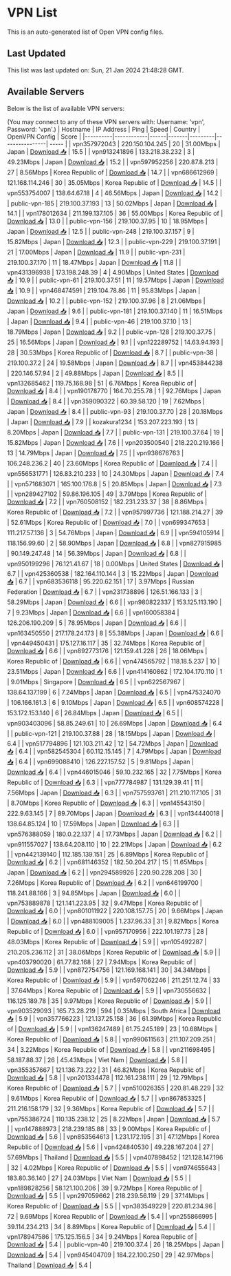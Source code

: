 # VPN List

This is an auto-generated list of Open VPN config files.

## Last Updated

This list was last updated on: Sun, 21 Jan 2024 21:48:28 GMT.

## Available Servers

Below is the list of available VPN servers:

(You may connect to any of these VPN servers with: Username: 'vpn', Password: 'vpn'.)
| Hostname | IP Address | Ping | Speed | Country | OpenVPN Config | Score |
|----------|------------|------|-------|---------|----------------| ----- |
| vpn357972043 | 220.150.104.245 | 20 | 31.00Mbps | Japan | [Download 📥](./configs/server_0_JP.ovpn) | 15.5 |
| vpn913241896 | 133.218.38.232 | 3 | 49.23Mbps | Japan | [Download 📥](./configs/server_1_JP.ovpn) | 15.2 |
| vpn597952256 | 220.87.8.213 | 27 | 8.56Mbps | Korea Republic of | [Download 📥](./configs/server_2_KR.ovpn) | 14.7 |
| vpn686612969 | 121.168.114.246 | 30 | 35.05Mbps | Korea Republic of | [Download 📥](./configs/server_3_KR.ovpn) | 14.5 |
| vpn553754007 | 138.64.67.18 | 4 | 46.56Mbps | Japan | [Download 📥](./configs/server_4_JP.ovpn) | 14.2 |
| public-vpn-185 | 219.100.37.193 | 13 | 50.02Mbps | Japan | [Download 📥](./configs/server_5_JP.ovpn) | 14.1 |
| vpn178012634 | 211.199.137.105 | 36 | 55.00Mbps | Korea Republic of | [Download 📥](./configs/server_6_KR.ovpn) | 13.0 |
| public-vpn-156 | 219.100.37.95 | 10 | 18.95Mbps | Japan | [Download 📥](./configs/server_7_JP.ovpn) | 12.5 |
| public-vpn-248 | 219.100.37.157 | 9 | 15.82Mbps | Japan | [Download 📥](./configs/server_8_JP.ovpn) | 12.3 |
| public-vpn-229 | 219.100.37.191 | 21 | 17.00Mbps | Japan | [Download 📥](./configs/server_9_JP.ovpn) | 11.9 |
| public-vpn-231 | 219.100.37.170 | 11 | 18.47Mbps | Japan | [Download 📥](./configs/server_10_JP.ovpn) | 11.8 |
| vpn431396938 | 173.198.248.39 | 4 | 4.90Mbps | United States | [Download 📥](./configs/server_11_US.ovpn) | 10.9 |
| public-vpn-61 | 219.100.37.51 | 11 | 19.57Mbps | Japan | [Download 📥](./configs/server_12_JP.ovpn) | 10.9 |
| vpn468474591 | 219.104.78.86 | 11 | 95.83Mbps | Japan | [Download 📥](./configs/server_13_JP.ovpn) | 10.2 |
| public-vpn-152 | 219.100.37.96 | 8 | 21.06Mbps | Japan | [Download 📥](./configs/server_14_JP.ovpn) | 9.6 |
| public-vpn-181 | 219.100.37.140 | 11 | 16.51Mbps | Japan | [Download 📥](./configs/server_15_JP.ovpn) | 9.4 |
| public-vpn-46 | 219.100.37.10 | 13 | 18.79Mbps | Japan | [Download 📥](./configs/server_16_JP.ovpn) | 9.2 |
| public-vpn-128 | 219.100.37.75 | 25 | 16.56Mbps | Japan | [Download 📥](./configs/server_17_JP.ovpn) | 9.1 |
| vpn122289752 | 14.63.94.193 | 28 | 30.53Mbps | Korea Republic of | [Download 📥](./configs/server_18_KR.ovpn) | 8.7 |
| public-vpn-38 | 219.100.37.2 | 24 | 19.58Mbps | Japan | [Download 📥](./configs/server_19_JP.ovpn) | 8.7 |
| vpn453844238 | 220.146.57.94 | 2 | 49.88Mbps | Japan | [Download 📥](./configs/server_20_JP.ovpn) | 8.5 |
| vpn132685462 | 119.75.168.98 | 51 | 6.76Mbps | Korea Republic of | [Download 📥](./configs/server_21_KR.ovpn) | 8.4 |
| vpn190178770 | 164.70.255.78 | 1 | 92.76Mbps | Japan | [Download 📥](./configs/server_22_JP.ovpn) | 8.4 |
| vpn359090322 | 60.39.58.120 | 19 | 7.62Mbps | Japan | [Download 📥](./configs/server_23_JP.ovpn) | 8.4 |
| public-vpn-93 | 219.100.37.70 | 28 | 20.18Mbps | Japan | [Download 📥](./configs/server_24_JP.ovpn) | 7.9 |
| kozakura1234 | 153.207.223.193 | 13 | 8.20Mbps | Japan | [Download 📥](./configs/server_25_JP.ovpn) | 7.7 |
| public-vpn-131 | 219.100.37.64 | 19 | 15.82Mbps | Japan | [Download 📥](./configs/server_26_JP.ovpn) | 7.6 |
| vpn203500540 | 218.220.219.166 | 13 | 14.79Mbps | Japan | [Download 📥](./configs/server_27_JP.ovpn) | 7.5 |
| vpn938676763 | 106.248.236.2 | 40 | 23.60Mbps | Korea Republic of | [Download 📥](./configs/server_28_KR.ovpn) | 7.4 |
| vpn556531771 | 126.83.210.233 | 10 | 24.30Mbps | Japan | [Download 📥](./configs/server_29_JP.ovpn) | 7.4 |
| vpn571683071 | 165.100.176.8 | 5 | 20.85Mbps | Japan | [Download 📥](./configs/server_30_JP.ovpn) | 7.3 |
| vpn289427102 | 59.86.196.105 | 49 | 3.79Mbps | Korea Republic of | [Download 📥](./configs/server_31_KR.ovpn) | 7.2 |
| vpn760508152 | 182.231.233.37 | 38 | 8.86Mbps | Korea Republic of | [Download 📥](./configs/server_32_KR.ovpn) | 7.2 |
| vpn957997736 | 121.188.214.27 | 39 | 52.61Mbps | Korea Republic of | [Download 📥](./configs/server_33_KR.ovpn) | 7.0 |
| vpn699347653 | 111.217.57.136 | 3 | 54.76Mbps | Japan | [Download 📥](./configs/server_34_JP.ovpn) | 6.9 |
| vpn594105914 | 118.156.99.60 | 2 | 58.90Mbps | Japan | [Download 📥](./configs/server_35_JP.ovpn) | 6.8 |
| vpn827915985 | 90.149.247.48 | 14 | 56.39Mbps | Japan | [Download 📥](./configs/server_36_JP.ovpn) | 6.8 |
| vpn950199296 | 76.121.41.67 | 18 | 0.00Mbps | United States | [Download 📥](./configs/server_37_US.ovpn) | 6.7 |
| vpn425360538 | 182.164.110.144 | 3 | 15.22Mbps | Japan | [Download 📥](./configs/server_38_JP.ovpn) | 6.7 |
| vpn683536118 | 95.220.62.151 | 17 | 3.97Mbps | Russian Federation | [Download 📥](./configs/server_39_RU.ovpn) | 6.7 |
| vpn231738896 | 126.51.166.133 | 3 | 58.29Mbps | Japan | [Download 📥](./configs/server_40_JP.ovpn) | 6.6 |
| vpn980822337 | 153.125.113.190 | 7 | 9.23Mbps | Japan | [Download 📥](./configs/server_41_JP.ovpn) | 6.6 |
| vpn160058384 | 126.206.190.209 | 5 | 78.95Mbps | Japan | [Download 📥](./configs/server_42_JP.ovpn) | 6.6 |
| vpn163450550 | 217.178.24.173 | 8 | 55.38Mbps | Japan | [Download 📥](./configs/server_43_JP.ovpn) | 6.6 |
| vpn449450431 | 175.127.16.117 | 35 | 32.74Mbps | Korea Republic of | [Download 📥](./configs/server_44_KR.ovpn) | 6.6 |
| vpn892773176 | 121.159.41.228 | 26 | 18.06Mbps | Korea Republic of | [Download 📥](./configs/server_45_KR.ovpn) | 6.6 |
| vpn474565792 | 118.18.5.237 | 10 | 23.51Mbps | Japan | [Download 📥](./configs/server_46_JP.ovpn) | 6.6 |
| vpn414160862 | 172.104.170.110 | 1 | 9.01Mbps | Singapore | [Download 📥](./configs/server_47_SG.ovpn) | 6.5 |
| vpn622567967 | 138.64.137.199 | 6 | 7.24Mbps | Japan | [Download 📥](./configs/server_48_JP.ovpn) | 6.5 |
| vpn475324070 | 106.166.161.3 | 6 | 9.10Mbps | Japan | [Download 📥](./configs/server_49_JP.ovpn) | 6.5 |
| vpn608574228 | 153.172.153.140 | 6 | 26.84Mbps | Japan | [Download 📥](./configs/server_50_JP.ovpn) | 6.5 |
| vpn903403096 | 58.85.249.61 | 10 | 26.69Mbps | Japan | [Download 📥](./configs/server_51_JP.ovpn) | 6.4 |
| public-vpn-121 | 219.100.37.88 | 28 | 18.15Mbps | Japan | [Download 📥](./configs/server_52_JP.ovpn) | 6.4 |
| vpn517794896 | 121.103.211.42 | 12 | 54.72Mbps | Japan | [Download 📥](./configs/server_53_JP.ovpn) | 6.4 |
| vpn582545304 | 60.112.15.145 | 7 | 4.79Mbps | Japan | [Download 📥](./configs/server_54_JP.ovpn) | 6.4 |
| vpn699088410 | 126.227.157.52 | 5 | 9.81Mbps | Japan | [Download 📥](./configs/server_55_JP.ovpn) | 6.4 |
| vpn446015046 | 59.10.232.165 | 32 | 7.75Mbps | Korea Republic of | [Download 📥](./configs/server_56_KR.ovpn) | 6.3 |
| vpn777784987 | 131.129.39.41 | 11 | 7.56Mbps | Japan | [Download 📥](./configs/server_57_JP.ovpn) | 6.3 |
| vpn757593761 | 211.210.117.105 | 31 | 8.70Mbps | Korea Republic of | [Download 📥](./configs/server_58_KR.ovpn) | 6.3 |
| vpn145543150 | 222.9.63.145 | 7 | 89.70Mbps | Japan | [Download 📥](./configs/server_59_JP.ovpn) | 6.3 |
| vpn134440018 | 138.64.85.124 | 10 | 17.59Mbps | Japan | [Download 📥](./configs/server_60_JP.ovpn) | 6.3 |
| vpn576388059 | 180.0.22.137 | 4 | 17.73Mbps | Japan | [Download 📥](./configs/server_61_JP.ovpn) | 6.2 |
| vpn911557027 | 138.64.208.110 | 10 | 22.21Mbps | Japan | [Download 📥](./configs/server_62_JP.ovpn) | 6.2 |
| vpn442139140 | 112.185.139.151 | 25 | 6.89Mbps | Korea Republic of | [Download 📥](./configs/server_63_KR.ovpn) | 6.2 |
| vpn681146352 | 182.50.204.217 | 15 | 11.65Mbps | Japan | [Download 📥](./configs/server_64_JP.ovpn) | 6.2 |
| vpn294589926 | 220.90.228.208 | 30 | 7.26Mbps | Korea Republic of | [Download 📥](./configs/server_65_KR.ovpn) | 6.2 |
| vpn646199700 | 118.241.88.166 | 3 | 94.85Mbps | Japan | [Download 📥](./configs/server_66_JP.ovpn) | 6.0 |
| vpn753889878 | 121.141.223.95 | 32 | 9.47Mbps | Korea Republic of | [Download 📥](./configs/server_67_KR.ovpn) | 6.0 |
| vpn801011922 | 220.108.157.75 | 20 | 9.66Mbps | Japan | [Download 📥](./configs/server_68_JP.ovpn) | 6.0 |
| vpn488109005 | 1.237.96.33 | 31 | 9.82Mbps | Korea Republic of | [Download 📥](./configs/server_69_KR.ovpn) | 6.0 |
| vpn957170956 | 222.101.197.73 | 28 | 48.03Mbps | Korea Republic of | [Download 📥](./configs/server_70_KR.ovpn) | 5.9 |
| vpn105492287 | 210.205.236.112 | 31 | 38.06Mbps | Korea Republic of | [Download 📥](./configs/server_71_KR.ovpn) | 5.9 |
| vpn403790020 | 61.77.82.168 | 27 | 7.94Mbps | Korea Republic of | [Download 📥](./configs/server_72_KR.ovpn) | 5.9 |
| vpn872754756 | 121.169.168.141 | 30 | 34.34Mbps | Korea Republic of | [Download 📥](./configs/server_73_KR.ovpn) | 5.9 |
| vpn597062246 | 211.251.12.74 | 33 | 37.64Mbps | Korea Republic of | [Download 📥](./configs/server_74_KR.ovpn) | 5.9 |
| vpn730556632 | 116.125.189.78 | 35 | 9.97Mbps | Korea Republic of | [Download 📥](./configs/server_75_KR.ovpn) | 5.9 |
| vpn903529093 | 165.73.28.219 | 594 | 0.35Mbps | South Africa | [Download 📥](./configs/server_76_ZA.ovpn) | 5.9 |
| vpn357766223 | 121.137.25.158 | 36 | 61.39Mbps | Korea Republic of | [Download 📥](./configs/server_77_KR.ovpn) | 5.9 |
| vpn136247489 | 61.75.245.189 | 23 | 10.68Mbps | Korea Republic of | [Download 📥](./configs/server_78_KR.ovpn) | 5.8 |
| vpn990611563 | 211.107.209.251 | 34 | 3.22Mbps | Korea Republic of | [Download 📥](./configs/server_79_KR.ovpn) | 5.8 |
| vpn211698495 | 58.187.88.37 | 26 | 45.43Mbps | Viet Nam | [Download 📥](./configs/server_80_VN.ovpn) | 5.8 |
| vpn355357667 | 121.136.73.222 | 31 | 46.82Mbps | Korea Republic of | [Download 📥](./configs/server_81_KR.ovpn) | 5.8 |
| vpn201334478 | 112.161.238.111 | 29 | 12.79Mbps | Korea Republic of | [Download 📥](./configs/server_82_KR.ovpn) | 5.7 |
| vpn510026355 | 220.81.48.229 | 32 | 9.61Mbps | Korea Republic of | [Download 📥](./configs/server_83_KR.ovpn) | 5.7 |
| vpn867853325 | 211.216.158.179 | 32 | 9.36Mbps | Korea Republic of | [Download 📥](./configs/server_84_KR.ovpn) | 5.7 |
| vpn755386724 | 110.135.238.12 | 25 | 8.22Mbps | Japan | [Download 📥](./configs/server_85_JP.ovpn) | 5.7 |
| vpn147888973 | 218.239.185.88 | 33 | 9.00Mbps | Korea Republic of | [Download 📥](./configs/server_86_KR.ovpn) | 5.6 |
| vpn853564613 | 1.231.172.195 | 31 | 47.12Mbps | Korea Republic of | [Download 📥](./configs/server_87_KR.ovpn) | 5.6 |
| vpn424840530 | 49.228.167.204 | 27 | 57.69Mbps | Thailand | [Download 📥](./configs/server_88_TH.ovpn) | 5.5 |
| vpn407898452 | 121.128.147.196 | 32 | 4.02Mbps | Korea Republic of | [Download 📥](./configs/server_89_KR.ovpn) | 5.5 |
| vpn974655643 | 183.80.36.140 | 27 | 24.03Mbps | Viet Nam | [Download 📥](./configs/server_90_VN.ovpn) | 5.5 |
| vpn189828256 | 58.121.100.206 | 39 | 9.72Mbps | Korea Republic of | [Download 📥](./configs/server_91_KR.ovpn) | 5.5 |
| vpn297059662 | 218.239.56.119 | 29 | 37.14Mbps | Korea Republic of | [Download 📥](./configs/server_92_KR.ovpn) | 5.5 |
| vpn383549229 | 220.81.234.96 | 72 | 9.69Mbps | Korea Republic of | [Download 📥](./configs/server_93_KR.ovpn) | 5.4 |
| vpn255866995 | 39.114.234.213 | 34 | 8.89Mbps | Korea Republic of | [Download 📥](./configs/server_94_KR.ovpn) | 5.4 |
| vpn178947586 | 175.125.156.5 | 34 | 9.24Mbps | Korea Republic of | [Download 📥](./configs/server_95_KR.ovpn) | 5.4 |
| public-vpn-40 | 219.100.37.4 | 26 | 18.25Mbps | Japan | [Download 📥](./configs/server_96_JP.ovpn) | 5.4 |
| vpn945404709 | 184.22.100.250 | 29 | 42.97Mbps | Thailand | [Download 📥](./configs/server_97_TH.ovpn) | 5.4 |
